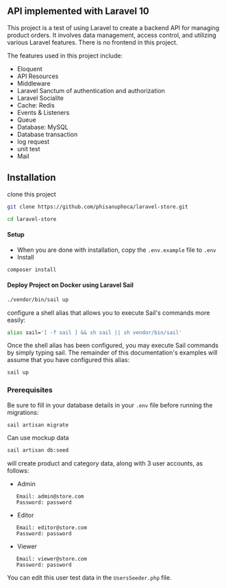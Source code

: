 ## API implemented with Laravel 10

This project is a test of using Laravel to create a backend API for managing product orders. It involves data management, access control, and utilizing various Laravel features. There is no frontend in this project.

The features used in this project include:

-   Eloquent
-   API Resources
-   Middleware
-   Laravel Sanctum of authentication and authorization
-   Laravel Socialite
-   Cache: Redis
-   Events & Listeners
-   Queue
-   Database: MySQL
-   Database transaction
-   log request
-   unit test
-   Mail

## Installation

clone this project

```bash
git clone https://github.com/phisanuphoca/laravel-store.git
```

```bash
cd laravel-store
```

#### Setup

-   When you are done with installation, copy the `.env.example` file to `.env`
-   Install

```bash
composer install
```

#### Deploy Project on Docker using Laravel Sail

```bash
./vendor/bin/sail up
```

configure a shell alias that allows you to execute Sail's commands more easily:

```bash
alias sail='[ -f sail ] && sh sail || sh vendor/bin/sail'
```

Once the shell alias has been configured, you may execute Sail commands by simply typing sail. The remainder of this documentation's examples will assume that you have configured this alias:

```bash
sail up
```

### Prerequisites

Be sure to fill in your database details in your `.env` file before running the migrations:

```bash
sail artisan migrate
```

Can use mockup data

```bash
sail artisan db:seed
```

will create product and category data, along with 3 user accounts, as follows:

-   Admin

```
   Email: admin@store.com
   Password: password
```

-   Editor

```
   Email: editor@store.com
   Password: password
```

-   Viewer

```
   Email: viewer@store.com
   Password: password
```

You can edit this user test data in the `UsersSeeder.php` file.
